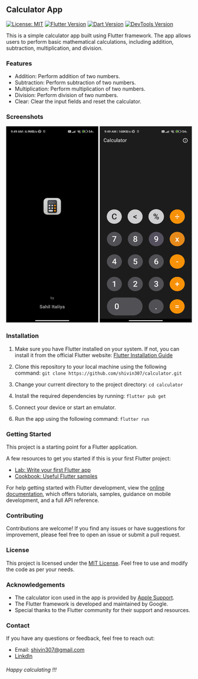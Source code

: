 ## Calculator App
[![License: MIT](https://img.shields.io/badge/License-MIT-orange.svg)](https://opensource.org/licenses/MIT/)
[![Flutter Version](https://img.shields.io/badge/flutter-3.10.1-blue.svg)](https://flutter.dev/docs/development/tools/sdk/releases?tab=macos/)
[![Dart Version](https://img.shields.io/badge/dart-3.0.1-blue.svg)](https://dart.dev/)
[![DevTools Version](https://img.shields.io/badge/DevTools-2.23.1-blue.svg)](https://docs.flutter.dev/tools/devtools/overview/)

This is a simple calculator app built using Flutter framework. The app allows users to perform basic mathematical calculations, including addition, subtraction, multiplication, and division.

### Features
* Addition: Perform addition of two numbers.
* Subtraction: Perform subtraction of two numbers.
* Multiplication: Perform multiplication of two numbers.
* Division: Perform division of two numbers.
* Clear: Clear the input fields and reset the calculator.

### Screenshots
<img src="assets/splash.png" height="530" width="250">     <img src="assets/home.png" height="530" width="250">

 
### Installation
1. Make sure you have Flutter installed on your system. If not, you can install it from the official Flutter website: [Flutter Installation Guide](http://https://docs.flutter.dev/get-started/install "Flutter Installation Guide")

2. Clone this repository to your local machine using the following command:
   `git clone https://github.com/shivin307/calculator.git
   `

3. Change your current directory to the project directory:
   `cd calculator
   `

4. Install the required dependencies by running:
   `flutter pub get
   `

5. Connect your device or start an emulator.

6. Run the app using the following command:
   `flutter run
   `

### Getting Started

This project is a starting point for a Flutter application.

A few resources to get you started if this is your first Flutter project:

- [Lab: Write your first Flutter app](https://docs.flutter.dev/get-started/codelab)
- [Cookbook: Useful Flutter samples](https://docs.flutter.dev/cookbook)

For help getting started with Flutter development, view the
[online documentation](https://docs.flutter.dev/), which offers tutorials,
samples, guidance on mobile development, and a full API reference.

### Contributing
Contributions are welcome! If you find any issues or have suggestions for improvement, please feel free to open an issue or submit a pull request.

### License
This project is licensed under the [MIT License](LICENSE.md). Feel free to use and modify the code as per your needs.

### Acknowledgements
* The calculator icon used in the app is provided by [Apple Support](https://support.apple.com/en-vn/guide/calculator/welcome/mac "Apple Support").
* The Flutter framework is developed and maintained by Google.
* Special thanks to the Flutter community for their support and resources.

### Contact
If you have any questions or feedback, feel free to reach out:

* Email: shivin307@gmail.com
* [LinkdIn](https://www.linkedin.com/in/sahil-italiya-232124231/ "LinkdIn")

###### Happy calculating !!!
